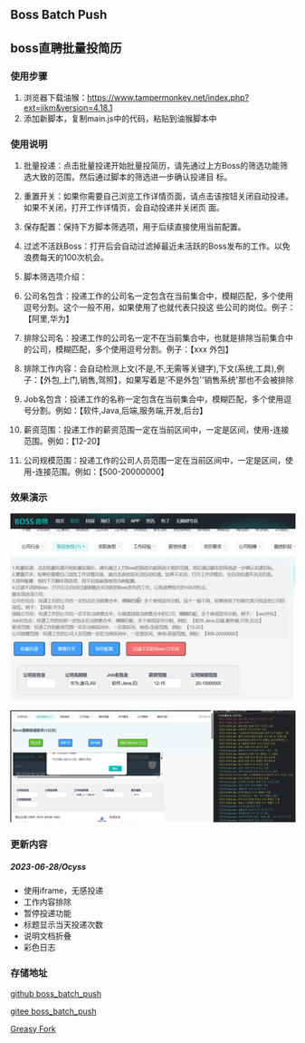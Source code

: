 ## Boss Batch Push

## boss直聘批量投简历

### 使用步骤

1. 浏览器下载油猴：https://www.tampermonkey.net/index.php?ext=iikm&version=4.18.1
2. 添加新脚本，复制main.js中的代码，粘贴到油猴脚本中

### 使用说明

1. 批量投递：点击批量投递开始批量投简历，请先通过上方Boss的筛选功能筛选大致的范围，然后通过脚本的筛选进一步确认投递目 标。

2. 重置开关：如果你需要自己浏览工作详情页面，请点击该按钮关闭自动投递。如果不关闭，打开工作详情页，会自动投递并关闭页 面。

3. 保存配置：保持下方脚本筛选项，用于后续直接使用当前配置。

4. 过滤不活跃Boss：打开后会自动过滤掉最近未活跃的Boss发布的工作。以免浪费每天的100次机会。

5. 脚本筛选项介绍：

6. 公司名包含：投递工作的公司名一定包含在当前集合中，模糊匹配，多个使用逗号分割。这个一般不用，如果使用了也就代表只投这 些公司的岗位。例子：【阿里,华为】

7. 排除公司名：投递工作的公司名一定不在当前集合中，也就是排除当前集合中的公司，模糊匹配，多个使用逗号分割。例子：【xxx 外包】

8. 排除工作内容：会自动检测上文(不是,不,无需等关键字),下文(系统,工具),例子：【外包,上门,销售,驾照】，如果写着是'不是外包''销售系统'那也不会被排除

9. Job名包含：投递工作的名称一定包含在当前集合中，模糊匹配，多个使用逗号分割。例如：【软件,Java,后端,服务端,开发,后台】

10. 薪资范围：投递工作的薪资范围一定在当前区间中，一定是区间，使用-连接范围。例如：【12-20】

11. 公司规模范围：投递工作的公司人员范围一定在当前区间中，一定是区间，使用-连接范围。例如：【500-20000000】

### 效果演示

![示例](/image/img.png)

![示例2](/image/img2.png)



### 更新内容

#####  2023-06-28/Ocyss

- 使用iframe，无感投递
- 工作内容排除
- 暂停投递功能
- 标题显示当天投递次数
- 说明文档折叠
- 彩色日志

### 存储地址

[github boss_batch_push](https://github.com/yangfeng20/boss_batch_push)
<br>

[gitee boss_batch_push](https://gitee.com/yangfeng20/boss_batch_push)
<br>

[Greasy Fork](https://greasyfork.org/zh-CN/scripts/468125-boss-batch-push-boss%E7%9B%B4%E8%81%98%E6%89%B9%E9%87%8F%E6%8A%95%E7%AE%80%E5%8E%86)

